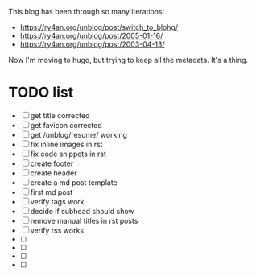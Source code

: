 This blog has been through so many iterations:
 - https://ry4an.org/unblog/post/switch_to_blohg/
 - https://ry4an.org/unblog/post/2005-01-16/
 - https://ry4an.org/unblog/post/2003-04-13/

 Now I'm moving to hugo, but trying to keep all the metadata.  It's a thing.


 # TODO list

 - [ ] get title corrected
 - [ ] get favicon corrected
 - [ ] get /unblog/resume/ working
 - [ ] fix inline images in rst
 - [ ] fix code snippets in rst
 - [ ] create footer
 - [ ] create header
 - [ ] create a md post template
 - [ ] first md post
 - [ ] verify tags work
 - [ ] decide if subhead should show
 - [ ] remove manual titles in rst posts
 - [ ] verify rss works
 - [ ] 
 - [ ] 
 - [ ] 
 - [ ] 
